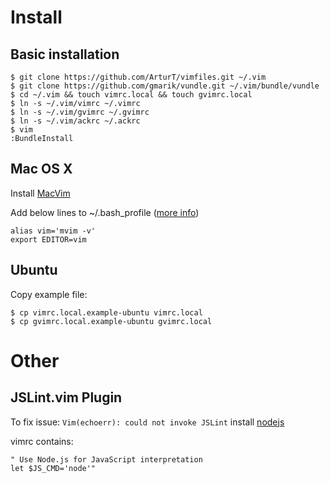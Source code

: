 # Install

## Basic installation

	$ git clone https://github.com/ArturT/vimfiles.git ~/.vim
	$ git clone https://github.com/gmarik/vundle.git ~/.vim/bundle/vundle
	$ cd ~/.vim && touch vimrc.local && touch gvimrc.local
	$ ln -s ~/.vim/vimrc ~/.vimrc
	$ ln -s ~/.vim/gvimrc ~/.gvimrc
	$ ln -s ~/.vim/ackrc ~/.ackrc
	$ vim
	:BundleInstall

## Mac OS X

Install [MacVim](http://code.google.com/p/macvim/)

Add below lines to ~/.bash_profile ([more info](http://apple.stackexchange.com/questions/14299/replaced-usr-bin-vim-now-i-get-error-messages/14317#14317))

	alias vim='mvim -v'
	export EDITOR=vim


## Ubuntu

Copy example file:

	$ cp vimrc.local.example-ubuntu vimrc.local
	$ cp gvimrc.local.example-ubuntu gvimrc.local


# Other

## JSLint.vim Plugin
To fix issue: `Vim(echoerr): could not invoke JSLint` install [nodejs](http://nodejs.org)

vimrc contains:

	" Use Node.js for JavaScript interpretation
	let $JS_CMD='node'"
